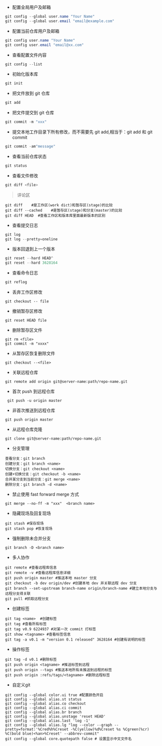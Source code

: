 - 配置全局用户及邮箱
```java
git config --global user.name "Your Name"
git config --global user.email "email@example.com"
```
- 配置当前仓库用户及邮箱
```java
git config user.name "Your Name"
git config user.email "email@xx.com"
```
- 查看配置文件内容
```java
git config --list
```
- 初始化版本库
```java
git init  
```
- 把文件放到 git 仓库
```java
git add
```
- 把文件提交到 git 仓库
```java
git commit -m "xxx"
```
- 提交本地工作目录下所有修改，而不需要先 git add,相当于：git add 和 git commit
```java
git commit -am"message"
```
- 查看当前仓库状态
```java
git status
```
- 查看文件修改
```java
git diff <file>
```
> 评论区
```gitbash
git diff    #是工作区(work dict)和暂存区(stage)的比较
git diff --cached    #是暂存区(stage)和分支(master)的比较
git diff HEAD  #查看工作区和版本库里面最新版本的区别
```
- 查看提交日志
```java
git log
git log --pretty=oneline
```
- 版本回退到上一个版本
```java
git reset --hard HEAD^
git reset --hard 3628164
```
- 查看命令日志
```java
git reflog
```
- 丢弃工作区修改
```git
git checkout -- file
```
- 撤销暂存区修改
```git
git reset HEAD file
```
- 删除暂存区文件
```git
git rm <file>
git commit -m "xxxx"
```
- 从暂存区恢复删除文件
```git
git checkout --<file>
```
- 关联远程仓库
```git
git remote add origin git@server-name:path/repo-name.git
```
- 首次 push 到远程仓库
```git
 git push -u origin master 
```
- 非首次推送到远程仓库
```git
git push origin master 
```
- 从远程仓库克隆
```git
git clone git@server-name:path/repo-name.git
```
- 分支管理
```git
查看分支：git branch
创建分支：git branch <name>
切换分支：git checkout <name>
创建+切换分支：git checkout -b <name>
合并某分支到当前分支：git merge <name>
删除分支：git branch -d <name>
```
- 禁止使用 fast forward merge 方式
```git
git merge --no-ff -m "xxx"  <branch name>
```
- 隐藏现场及回复现场
```git
git stash #保存现场
git stash pop #恢复现场
```
- 强制删除未合并分支
```git
git branch -D <branch name>
```
- 多人协作
```git
git remote #查看远程库信息
git remote -v #查看远程库信息详细
git push origin master #推送本地 master 分支
git checkout -b dev origin/dev #创建本地 dev 并关联远程 dev 分支
git branch --set-upstream branch-name origin/branch-name #建立本地分支与远程分支得关联
git pull #抓取远程分支
```
- 创建标签
```git
git tag <name>  #创建标签
git tag #查看所有标签
git tag v0.9 6224937 #对某一次 commit 打标签
git show <tagname> #查看标签信息
git tag -a v0.1 -m "version 0.1 released" 3628164 #创建有说明的标签
```
- 操作标签
```git
git tag -d v0.1 #删除标签
git push origin <tagname> #推送标签到远程
git push origin --tags #推送本地所有未推送到远程的标签
git push origin :refs/tags/<tagname> #删除远程标签
```
- 自定义git
```git
git config --global color.ui true #配置颜色开启
git config --global alias.st status
git config --global alias.co checkout
git config --global alias.ci commit
git config --global alias.br branch
git config --global alias.unstage 'reset HEAD'
git config --global alias.last 'log -1'
git config --global alias.lg "log --color --graph --pretty=format:'%Cred%h%Creset -%C(yellow)%d%Creset %s %Cgreen(%cr) %C(bold blue)<%an>%Creset' --abbrev-commit"
git config --global core.quotepath false # 设置显示中文文件名
```
